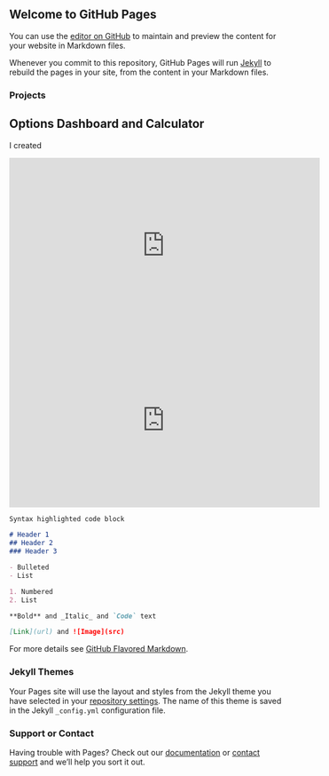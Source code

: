 ## Welcome to GitHub Pages

You can use the [editor on GitHub](https://github.com/Hsinats/hsinats.github.io/edit/main/README.md) to maintain and preview the content for your website in Markdown files.

Whenever you commit to this repository, GitHub Pages will run [Jekyll](https://jekyllrb.com/) to rebuild the pages in your site, from the content in your Markdown files.

### Projects

## Options Dashboard and Calculator

I created 

<iframe width="560" height="315" src="https://www.youtube.com/watch?v=a_CkPDlQ6yg" frameborder="0" allow="autoplay; encrypted-media" allowfullscreen></iframe>

<iframe width="560" height="315" src="https://youtu.be/dW_eRqeGQ3w" frameborder="0" allow="autoplay; encrypted-media" allowfullscreen></iframe>




```markdown
Syntax highlighted code block

# Header 1
## Header 2
### Header 3

- Bulleted
- List

1. Numbered
2. List

**Bold** and _Italic_ and `Code` text

[Link](url) and ![Image](src)
```

For more details see [GitHub Flavored Markdown](https://guides.github.com/features/mastering-markdown/).

### Jekyll Themes

Your Pages site will use the layout and styles from the Jekyll theme you have selected in your [repository settings](https://github.com/Hsinats/hsinats.github.io/settings). The name of this theme is saved in the Jekyll `_config.yml` configuration file.

### Support or Contact

Having trouble with Pages? Check out our [documentation](https://docs.github.com/categories/github-pages-basics/) or [contact support](https://github.com/contact) and we’ll help you sort it out.
